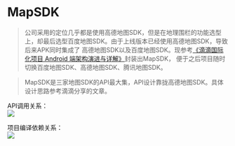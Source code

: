 # MapSDK
>公司采用的定位几乎都是使用高德地图SDK，但是在地理围栏的功能选型上，却最后选型百度地图SDK。由于上线版本已经使用高德地图SDK，导致后来APK同时集成了
高德地图SDK以及百度地图SDK。现参考[《滴滴国际化项目 Android 端架构演进与详解》](https://mp.weixin.qq.com/s/FUR7fgks2EyrT5PTaUFvWQ)封装出MapSDK，
便于之后项目随时切换百度地图SDK、高德地图SDK、腾讯地图SDK。

>MapSDK是三家地图SDK的API最大集，API设计靠拢高德地图SDK。具体设计思路参考滴滴分享的文章。

API调用关系：  
![](http://mmbiz.qpic.cn/mmbiz_jpg/eL7YiacLdzwrbf6np3uRKntzJc356OdJz8ztffz2xicgXJSxxcAOFLVqYbo0rsHfQibp0aAibJ1ltMeY9noefFGvKg/640?tp=webp&wxfrom=5&wx_lazy=1)

项目编译依赖关系：  
![](http://mmbiz.qpic.cn/mmbiz_jpg/eL7YiacLdzwrbf6np3uRKntzJc356OdJznsCbhITwDKmMpWJYSCVe3CQ9kWjC5NlEU6zBsXpcz6mxTXK46lJ0cA/640?wx_fmt=jpeg&tp=webp&wxfrom=5&wx_lazy=1)
